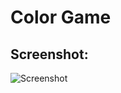 # Color Game

## Screenshot:
![Screenshot](https://github.com/kristinamacekovic/Color-Game/blob/master/screenshot.png)
